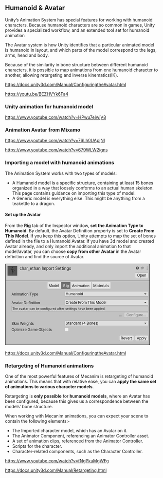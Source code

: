 ## Humanoid & Avatar

Unity’s Animation System has special features for working with humanoid characters. Because humanoid characters are so common in games, Unity provides a specialized workflow, and an extended tool set for humanoid animation

The Avatar system is how Unity identifies that a particular animated model is humanoid in layout, and which parts of the model correspond to the legs, arms, head and body.

Because of the similarity in bone structure between different humanoid characters, it is possible to map animations from one humanoid character to another, allowing retargeting and inverse kinematics(IK).

https://docs.unity3d.com/Manual/ConfiguringtheAvatar.html

https://youtu.be/BEZHVYk6Fa4


### Unity animation for humanoid model
https://www.youtube.com/watch?v=HPwu7eIwjV8

### Animation Avatar from Mixamo
https://www.youtube.com/watch?v=76Lh0UApjNI

https://www.youtube.com/watch?v=679WLW2igns

### Importing a model with humanoid animations

The Animation System works with two types of models:

- A Humanoid model is a specific structure, containing at least 15 bones organized in a way that loosely conforms to an actual human skeleton. This page contains guidance on importing this type of model.
- A Generic model is everything else. This might be anything from a teakettle to a dragon.


#### Set up the Avatar
From the **Rig** tab of the Inspector window, **set the Animation Type to Humanoid**. By default, the Avatar Definition property is set to **Create From This Model**. If you keep this option, Unity attempts to map the set of bones defined in the file to a Humanoid Avatar. If you have 3d model and created Avatar already, and only import the additional animation to that model/avatar, you can choose **copy from other Avatar** in the Avatar definition and find the source of Avatar.

![](./Rig-2.png)

https://docs.unity3d.com/Manual/ConfiguringtheAvatar.html

### Retargeting of Humanoid animations
One of the most powerful features of Mecanim is retargeting of humanoid animations. This means that with relative ease, you can **apply the same set of animations to various character models**. 

Retargeting is **only possible** for **humanoid models**, where an Avatar has been configured, because this gives us a correspondence between the models’ bone structure.

When working with Mecanim animations, you can expect your scene to contain the following elements:-

- The Imported character model, which has an Avatar on it.
- The Animator Component, referencing an Animator Controller asset.
- A set of animation clips, referenced from the Animator Controller.
- Scripts for the character.
- Character-related components, such as the Character Controller.

https://www.youtube.com/watch?v=fNgPkuMgWFg

https://docs.unity3d.com/Manual/Retargeting.html

